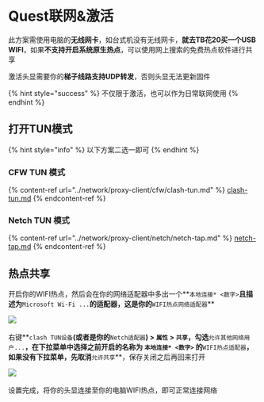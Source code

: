 # Quest联网&激活

此方案需使用电脑的**无线网卡**，如台式机没有无线网卡，**就去TB花20买一个USB WIFI**，如果**不支持开启系统原生热点**，可以使用网上搜索的免费热点软件进行共享

激活头显需要你的**梯子线路支持UDP转发**，否则头显无法更新固件‌

{% hint style="success" %}
不仅限于激活，也可以作为日常联网使用
{% endhint %}

## **打开TUN模式** <a href="#yi-xia-fang-an-er-xuan-yi" id="yi-xia-fang-an-er-xuan-yi"></a>

{% hint style="info" %}
以下方案二选一即可
{% endhint %}

### CFW TUN 模式 <a href="#cfw-tun-mo-shi" id="cfw-tun-mo-shi"></a>

{% content-ref url="../network/proxy-client/cfw/clash-tun.md" %}
[clash-tun.md](../network/proxy-client/cfw/clash-tun.md)
{% endcontent-ref %}

### Netch TUN 模式 <a href="#netch-tap-mo-shi-tui-jian" id="netch-tap-mo-shi-tui-jian"></a>

{% content-ref url="../network/proxy-client/netch/netch-tap.md" %}
[netch-tap.md](../network/proxy-client/netch/netch-tap.md)
{% endcontent-ref %}

## 热点共享 <a href="#re-dian-gong-xiang" id="re-dian-gong-xiang"></a>

开启你的WIFI热点，然后会在你的网络适配器中多出一个**`本地连接* <数字>`**且描述为**`Microsoft Wi-Fi ...`**的适配器，这是你的**`WIFI热点网络适配器`**

​![](https://cdn.jsdelivr.net/gh/EYW-015/Oculus-guide-China/img/clash/clash9.png)‌

右键**`clash TUN设备`**(或者是你的**`Netch适配器`**) **>** **`属性`** **>** **`共享`**，勾选**`允许其他网络用户...`**，在下拉菜单中选择之前开启的名称为 **`本地连接* <数字>`** 的**`WIFI热点适配器`**，如果没有下拉菜单，先取消**`允许共享`**，保存关闭之后再回来打开​

![](https://cdn.jsdelivr.net/gh/EYW-015/Oculus-guide-China/img/clash/clash10.png)‌

设置完成，将你的头显连接至你的电脑WIFI热点，即可正常连接网络
